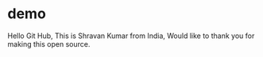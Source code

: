# demo

Hello Git Hub,
This is Shravan Kumar from India,
Would like to thank you for making this open source.
